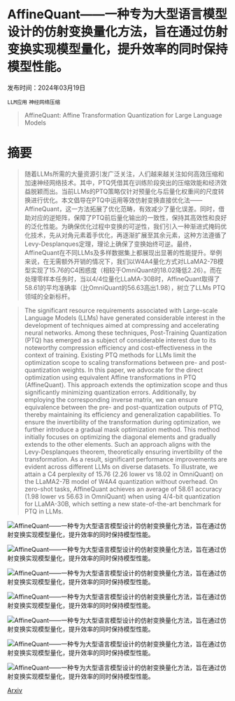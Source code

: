 # AffineQuant——一种专为大型语言模型设计的仿射变换量化方法，旨在通过仿射变换实现模型量化，提升效率的同时保持模型性能。

发布时间：2024年03月19日

`LLM应用` `神经网络压缩`

> AffineQuant: Affine Transformation Quantization for Large Language Models

# 摘要

> 随着LLMs所需的大量资源引发广泛关注，人们越来越关注如何高效压缩和加速神经网络技术。其中，PTQ凭借其在训练阶段突出的压缩效能和经济效益脱颖而出。当前LLMs的PTQ策略仅针对预量化与后量化权重间的尺度转换进行优化。本文倡导在PTQ中运用等效仿射变换直接优化法——AffineQuant，这一方法拓展了优化范畴，有效减少了量化误差。同时，借助对应的逆矩阵，保障了PTQ前后量化输出的一致性，保持其高效性和良好的泛化性能。为确保优化过程中变换的可逆性，我们引入一种渐进式掩码优化技术，先从对角元素着手优化，再逐渐扩展至其余元素，这种方法遵循了Levy-Desplanques定理，理论上确保了变换始终可逆。最终，AffineQuant在不同LLMs及多样数据集上都展现出显著的性能提升。举例来说，在无需额外开销的情况下，我们以W4A4量化方式对LLaMA2-7B模型实现了15.76的C4困惑度（相较于OmniQuant的18.02降低2.26）。而在处理零样本任务时，当以4/4位量化LLaMA-30B时，AffineQuant取得了58.61的平均准确率（比OmniQuant的56.63高出1.98），树立了LLMs PTQ领域的全新标杆。

> The significant resource requirements associated with Large-scale Language Models (LLMs) have generated considerable interest in the development of techniques aimed at compressing and accelerating neural networks. Among these techniques, Post-Training Quantization (PTQ) has emerged as a subject of considerable interest due to its noteworthy compression efficiency and cost-effectiveness in the context of training. Existing PTQ methods for LLMs limit the optimization scope to scaling transformations between pre- and post-quantization weights. In this paper, we advocate for the direct optimization using equivalent Affine transformations in PTQ (AffineQuant). This approach extends the optimization scope and thus significantly minimizing quantization errors. Additionally, by employing the corresponding inverse matrix, we can ensure equivalence between the pre- and post-quantization outputs of PTQ, thereby maintaining its efficiency and generalization capabilities. To ensure the invertibility of the transformation during optimization, we further introduce a gradual mask optimization method. This method initially focuses on optimizing the diagonal elements and gradually extends to the other elements. Such an approach aligns with the Levy-Desplanques theorem, theoretically ensuring invertibility of the transformation. As a result, significant performance improvements are evident across different LLMs on diverse datasets. To illustrate, we attain a C4 perplexity of 15.76 (2.26 lower vs 18.02 in OmniQuant) on the LLaMA2-7B model of W4A4 quantization without overhead. On zero-shot tasks, AffineQuant achieves an average of 58.61 accuracy (1.98 lower vs 56.63 in OmniQuant) when using 4/4-bit quantization for LLaMA-30B, which setting a new state-of-the-art benchmark for PTQ in LLMs.

![AffineQuant——一种专为大型语言模型设计的仿射变换量化方法，旨在通过仿射变换实现模型量化，提升效率的同时保持模型性能。](../../../paper_images/2403.12544/x1.png)

![AffineQuant——一种专为大型语言模型设计的仿射变换量化方法，旨在通过仿射变换实现模型量化，提升效率的同时保持模型性能。](../../../paper_images/2403.12544/x2.png)

![AffineQuant——一种专为大型语言模型设计的仿射变换量化方法，旨在通过仿射变换实现模型量化，提升效率的同时保持模型性能。](../../../paper_images/2403.12544/x3.png)

![AffineQuant——一种专为大型语言模型设计的仿射变换量化方法，旨在通过仿射变换实现模型量化，提升效率的同时保持模型性能。](../../../paper_images/2403.12544/x4.png)

![AffineQuant——一种专为大型语言模型设计的仿射变换量化方法，旨在通过仿射变换实现模型量化，提升效率的同时保持模型性能。](../../../paper_images/2403.12544/x5.png)

![AffineQuant——一种专为大型语言模型设计的仿射变换量化方法，旨在通过仿射变换实现模型量化，提升效率的同时保持模型性能。](../../../paper_images/2403.12544/x6.png)

![AffineQuant——一种专为大型语言模型设计的仿射变换量化方法，旨在通过仿射变换实现模型量化，提升效率的同时保持模型性能。](../../../paper_images/2403.12544/x7.png)

[Arxiv](https://arxiv.org/abs/2403.12544)